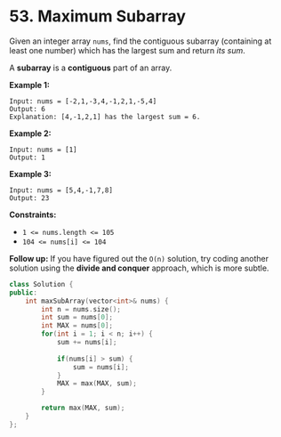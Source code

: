 # 53. Maximum Subarray

Given an integer array `nums`, find the contiguous subarray (containing at least one number) which has the largest sum and return *its sum*.

A **subarray** is a **contiguous** part of an array.

**Example 1:**

```
Input: nums = [-2,1,-3,4,-1,2,1,-5,4]
Output: 6
Explanation: [4,-1,2,1] has the largest sum = 6.

```

**Example 2:**

```
Input: nums = [1]
Output: 1

```

**Example 3:**

```
Input: nums = [5,4,-1,7,8]
Output: 23

```

**Constraints:**

- `1 <= nums.length <= 105`
- `104 <= nums[i] <= 104`

**Follow up:** If you have figured out the `O(n)` solution, try coding another solution using the **divide and conquer** approach, which is more subtle.

```cpp
class Solution {
public:
    int maxSubArray(vector<int>& nums) {
        int n = nums.size();
        int sum = nums[0];
        int MAX = nums[0];
        for(int i = 1; i < n; i++) {
            sum += nums[i];
        
            if(nums[i] > sum) {
                sum = nums[i];
            }
            MAX = max(MAX, sum);
        }

        return max(MAX, sum);
    }
};
```